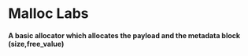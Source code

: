 # Malloc Labs
#### A basic allocator which allocates the payload and the metadata block (size,free_value)
